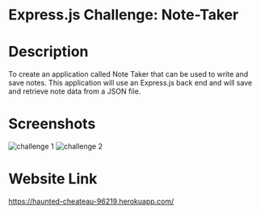 # Express.js Challenge: Note-Taker
# Description 
To create an application called Note Taker that can be used to write and save notes. This application will use an Express.js back end and will save and retrieve note data from a JSON file.
# Screenshots
![challenge 1](https://user-images.githubusercontent.com/88795800/139605866-d0c85855-720e-49fa-9428-f4a8fd5bdf01.png)
![challenge 2](https://user-images.githubusercontent.com/88795800/139605873-a0f5a738-16c9-44f6-aa29-c0c764503e07.png)

# Website Link
https://haunted-cheateau-96219.herokuapp.com/
